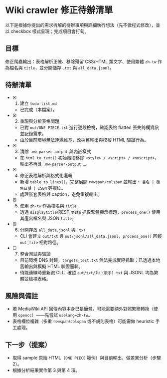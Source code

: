 # Wiki crawler 修正待辦清單

以下是根據你提出的需求拆解的待辦事項與詳細執行想法（先不做程式修改），並以 checkbox 樣式呈現；完成項目會打勾。

## 目標
修正爬蟲輸出：表格解析正確、移除殘留 CSS/HTML 類文字、使用繁體 `zh-tw` 作為檔名與 `title`，並分開儲存 `.txt` 與 `all_data.jsonl`。

## 待辦清單

- [x] 1. 建立 `todo-list.md`
   - 已完成（本檔案）。

- [x] 2. 重現與分析表格問題
   - 已對 `out/ONE PIECE.txt` 進行逐段檢視，確認表格 flatten 丟失跨欄資訊並記錄需求。
   - 由於目前環境無法連線維基，改採舊輸出與模擬 HTML 驗證行為。

- [x] 3. 清除 `.mw-parser-output` 與內嵌樣式
   - 在 `html_to_text()` 初始階段移除 `<style> / <script> / <noscript>`，輸出不再含 `.mw-parser-output …`。

- [x] 4. 修正表格解析與格式化邏輯
   - 新增 `table_to_lines()`，完整展開 `rowspan/colspan` 並輸出 `• 書名 | 發售日期 | ISBN` 等欄位。
   - 處理嵌套表格與 caption，避免重複輸出。

- [x] 5. 使用 `zh-tw` 作為檔名與 `title`
   - 透過 `displaytitle`/REST meta 抓取繁體顯示標題，`process_one()` 使用其產出檔名與 JSON `title`。

- [x] 6. 分開存放 `all_data.jsonl` 與 `.txt`
   - CLI 會建立 `out/txt` 與 `out/jsonl/all_data.jsonl`，`process_one()` 回報 `out_file` 相對路徑。

- [ ] 7. 整合測試與驗證
   - 目前環境 DNS 封鎖，`targets_test.txt` 無法完成實際抓取；已透過本地舊輸出與模擬 HTML 驗證邏輯。
   - 待能連線時重新跑 CLI，確認 `out/txt/IU_(歌手).txt` 與 JSONL 均為繁體並檢視表格。

## 風險與備註

- 若 MediaWiki API 回傳內容本身已是簡體，可能需要額外對照繁簡轉換（使用 `opencc`）——先嘗試 `uselang=zh-tw`。
- 表格欄位複雜（多重 `rowspan`/`colspan` 或不規則表格）可能需做 heuristic 手工處理。

## 下一步（提案）

- 取得 sample 原始 HTML（`ONE PIECE` 範例）與目前輸出，做差異分析（步驟 2）。
- 根據分析結果實作第 3 與第 4 項。
